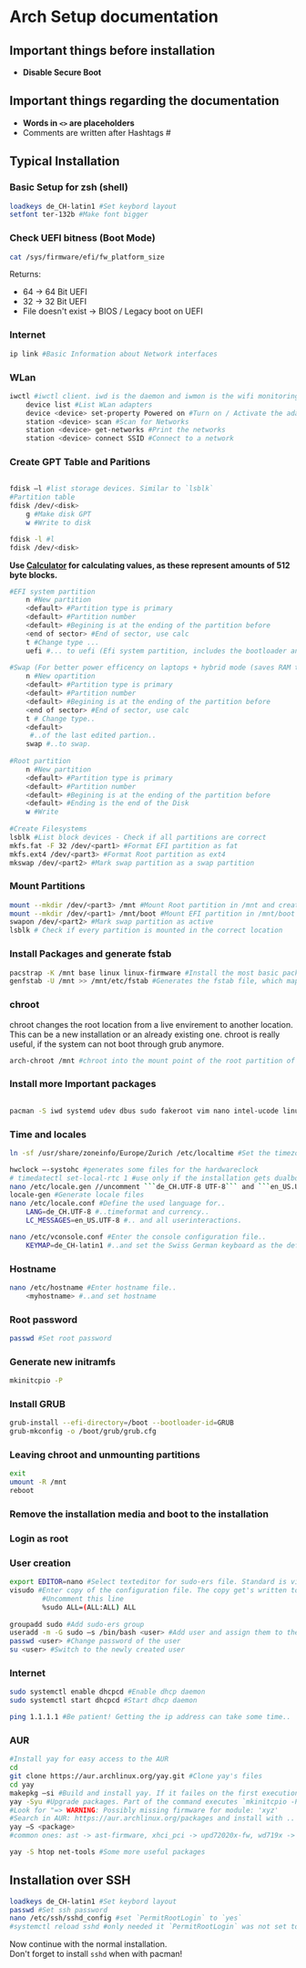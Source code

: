 # Arch Setup documentation 

## Important things before installation
- **Disable Secure Boot**
  
## Important things regarding the documentation
- **Words in `<>` are placeholders**
- Comments are written after Hashtags #

## Typical Installation
### Basic Setup for zsh (shell)
```bash
loadkeys de_CH-latin1 #Set keybord layout
setfont ter-132b #Make font bigger
```

### Check UEFI bitness (Boot Mode)
```bash
cat /sys/firmware/efi/fw_platform_size
```
Returns:
- 64 -> 64 Bit UEFI
- 32 -> 32 Bit UEFI
- File doesn't exist -> BIOS / Legacy boot on UEFI


### Internet
```bash
ip link #Basic Information about Network interfaces
```

### WLan 
```bash
iwctl #iwctl client. iwd is the daemon and iwmon is the wifi monitoring tool
    device list #List WLan adapters
    device <device> set-property Powered on #Turn on / Activate the adapter
    station <device> scan #Scan for Networks
    station <device> get-networks #Print the networks
    station <device> connect SSID #Connect to a network
```

### Create GPT Table and Paritions
```bash

fdisk –l #list storage devices. Similar to `lsblk`
#Partition table
fdisk /dev/<disk>
	g #Make disk GPT
	w #Write to disk

fdisk -l #l
fdisk /dev/<disk>
```

**Use [Calculator](https://eyer.life/sectorcalc) for calculating values, as these represent amounts of 512 byte blocks.**
```bash
#EFI system partition
	n #New partition
	<default> #Partition type is primary
	<default> #Partition number
	<default> #Begining is at the ending of the partition before
	<end of sector> #End of sector, use calc
	t #Change type ...
	uefi #... to uefi (Efi system partition, includes the bootloader and stuff)
	 
#Swap (For better power efficency on laptops + hybrid mode (saves RAM to Disk))
	n #New opartition
	<default> #Partition type is primary
	<default> #Partition number
	<default> #Begining is at the ending of the partition before
	<end of sector> #End of sector, use calc
	t # Change type..
	<default>
	 #..of the last edited partion..
	swap #..to swap.
	 
#Root partition
	n #New partition
	<default> #Partition type is primary
	<default> #Partition number
	<default> #Begining is at the ending of the partition before
	<default> #Ending is the end of the Disk
	w #Write
  
#Create Filesystems
lsblk #List block devices - Check if all partitions are correct
mkfs.fat -F 32 /dev/<part1> #Format EFI partition as fat
mkfs.ext4 /dev/<part3> #Format Root partition as ext4
mkswap /dev/<part2> #Mark swap partition as a swap partition
```

### Mount Partitions
```bash
mount --mkdir /dev/<part3> /mnt #Mount Root partition in /mnt and create directory if it doesn't exist yet
mount --mkdir /dev/<part1> /mnt/boot #Mount EFI partition in /mnt/boot and create directory if it doesn't exist yet
swapon /dev/<part2> #Mark swap partition as active
lsblk # Check if every partition is mounted in the correct location
```

### Install Packages and generate fstab
```bash
pacstrap -K /mnt base linux linux-firmware #Install the most basic packages for Linux to function.
genfstab -U /mnt >> /mnt/etc/fstab #Generates the fstab file, which maps the UID's of partitions, their fs, their mountpoints and more
```

### chroot 
chroot changes the root location from a live envirement to another location. This can be a new installation or an already existing one. chroot is really useful, if the system can not boot through grub anymore.

```bash
arch-chroot /mnt #chroot into the mount point of the root partition of the arch installation
```

### Install more Important packages
```bash

pacman -S iwd systemd udev dbus sudo fakeroot vim nano intel-ucode linux-headers dkms dhcpcd grub efibootmgr s-tui neofetch hyfetch ufw git #installs some really important and some less important packages to the installation
```

### Time and locales
```bash
ln -sf /usr/share/zoneinfo/Europe/Zurich /etc/localtime #Set the timezone

hwclock –-systohc #generates some files for the hardwareclock
# timedatectl set-local-rtc 1 #use only if the installation gets dualbooted with Windows, because Windows stores the local time on the hw clock. By default, Arch stores the time in UTC format 
nano /etc/locale.gen //uncomment ```de_CH.UTF-8 UTF-8``` and ```en_US.UTF-8 UTF-8``` #Enable Swiss German and English locale files
locale-gen #Generate locale files
nano /etc/locale.conf #Define the used language for..
	LANG=de_CH.UTF-8 #..timeformat and currency..
	LC_MESSAGES=en_US.UTF-8 #.. and all userinteractions.

nano /etc/vconsole.conf #Enter the console configuration file..
	KEYMAP=de_CH-latin1 #..and set the Swiss German keyboard as the default keyboard
```

### Hostname
```bash
nano /etc/hostname #Enter hostname file.. 
	<myhostname> #..and set hostname
```

### Root password
```bash
passwd #Set root password 
```

### Generate new initramfs 
```bash
mkinitcpio -P
```

### Install GRUB
```bash
grub-install --efi-directory=/boot --bootloader-id=GRUB 
grub-mkconfig -o /boot/grub/grub.cfg 
```

### Leaving chroot and unmounting partitions
```bash
exit
umount -R /mnt 
reboot
```
### Remove the installation media and boot to the installation
### Login as root
### User creation
```bash
export EDITOR=nano #Select texteditor for sudo-ers file. Standard is vim. 
visudo #Enter copy of the configuration file. The copy get's written to the originalfile after exiting and getting verfied by visudo
        #Uncomment this line
		%sudo ALL=(ALL:ALL) ALL 
	
groupadd sudo #Add sudo-ers group 
useradd -m -G sudo –s /bin/bash <user> #Add user and assign them to the 'sudo' group
passwd <user> #Change password of the user
su <user> #Switch to the newly created user
```

### Internet
```bash
sudo systemctl enable dhcpcd #Enable dhcp daemon
sudo systemctl start dhcpcd #Start dhcp daemon

ping 1.1.1.1 #Be patient! Getting the ip address can take some time..
```

### AUR
```bash
#Install yay for easy access to the AUR 
cd
git clone https://aur.archlinux.org/yay.git #Clone yay's files
cd yay 
makepkg –si #Build and install yay. If it failes on the first execution, just re-run 
yay -Syu #Upgrade packages. Part of the command executes `mkinitcpio -P` which prints `Missing firmware` messages.
#Look for "=> WARNING: Possibly missing firmware for module: 'xyz' 
#Search in AUR: https://aur.archlinux.org/packages and install with ..
yay –S <package>
#common ones: ast -> ast-firmware, xhci_pci -> upd72020x-fw, wd719x -> wd719x-firmware, aic94xx -> aic94xx-firmware 

yay -S htop net-tools #Some more useful packages
```

## Installation over SSH 
```bash
loadkeys de_CH-latin1 #Set keybord layout
passwd #Set ssh password
nano /etc/ssh/sshd_config #set `PermitRootLogin` to `yes`
#systemctl reload sshd #only needed it `PermitRootLogin` was not set to `yes
```
Now continue with the normal installation. <br>
Don't forget to install `sshd` when with pacman!
